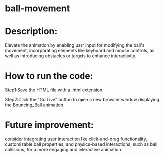 # ball-movement
# Description:

Elevate the animation by enabling user input for modifying the ball's movement, incorporating elements like keyboard and mouse controls, as well as introducing obstacles or targets to enhance interactivity.

# How to run the code:

Step1:Save the HTML file with a .html extension.

Step2:Click the "Go Live" button to open a new browser window displaying the Bouncing_Ball animation.

# Future improvement:

consider integrating user interaction like click-and-drag functionality, customizable ball properties, and physics-based interactions, such as ball collisions, for a more engaging and interactive animation.
